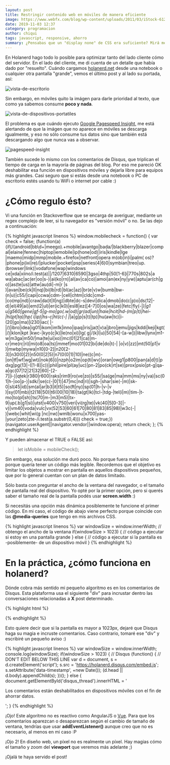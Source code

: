 ```yaml
---
layout: post
title: Restringir contenido web en móviles de manera eficiente
image: https://www.webfx.com/blog/wp-content/uploads/2011/03/iStock-612224522.jpg
date: 2019-11-03 12:37
category: programacion
author: chiqui
tags: javascript, responsive, ahorro
summary: ¿Pensabas que un "display none" de CSS era suficiente? Mirá mejores maneras de controlar el contenido que ven tus usuarios en móviles y ayudá a que ahorren datos
---
```


En Holanerd hago todo lo posible para optimizar tanto del lado cliente cómo del servidor. En el lado del cliente, me di cuenta de un detalle que había dado por "resuelto".
Cuándo cargamos [holanerd.net](http://holanerd.net) desde una notebook o cualquier otra pantalla "grande", vemos el último post y al lado su portada, así:

![vista-de-escritorio](/assets/img/restringir-contenido-en-moviles-de-manera-eficiente/desktop.webp)

 Sin embargo, en móviles quito la imágen para darle prioridad al texto, que como ya sabemos consume **poco y nada**.

![vista-de-dispositivos-portatiles](/assets/img/restringir-contenido-en-moviles-de-manera-eficiente/mobile.webp)

El problema es que cuándo ejecuto [Google Pagespeed Insight](https://developers.google.com/speed/pagespeed/insights/?hl=es), me está alertando de que la imágen que no aparece en móviles se descarga igualmente, y eso no sólo consume tus datos sino que también está descargando algo que nunca vas a observar.

![pagespeed-insight](/assets/img/restringir-contenido-en-moviles-de-manera-eficiente/pagespeed.webp)

También sucede lo mismo con los comentarios de Disqus, que triplican el tiempo de carga en la mayoría de páginas del blog. Por eso me pareció OK deshabilitar esa función en dispositivos móviles y dejarla libre para equipos más grandes. Casi seguro que si estás desde una notebook o PC de escritorio estés usando tu WiFi o internet por cable :)

# ¿Cómo regulo ésto?

Vi una función en Stackoverflow que se encarga de averiguar, mediante un regex complejo de leer, si tu navegador es "versión móvil" o no. Se las dejo a continuación:

{% highlight javascript linenos %}
window.mobilecheck = function() {
  var check = false;
  (function(a){if(/(android|bb\d+|meego).+mobile|avantgo|bada\/|blackberry|blazer|compal|elaine|fennec|hiptop|iemobile|ip(hone|od)|iris|kindle|lge |maemo|midp|mmp|mobile.+firefox|netfront|opera m(ob|in)i|palm( os)?|phone|p(ixi|re)\/|plucker|pocket|psp|series(4|6)0|symbian|treo|up\.(browser|link)|vodafone|wap|windows ce|xda|xiino/i.test(a)||/1207|6310|6590|3gso|4thp|50[1-6]i|770s|802s|a wa|abac|ac(er|oo|s\-)|ai(ko|rn)|al(av|ca|co)|amoi|an(ex|ny|yw)|aptu|ar(ch|go)|as(te|us)|attw|au(di|\-m|r |s )|avan|be(ck|ll|nq)|bi(lb|rd)|bl(ac|az)|br(e|v)w|bumb|bw\-(n|u)|c55\/|capi|ccwa|cdm\-|cell|chtm|cldc|cmd\-|co(mp|nd)|craw|da(it|ll|ng)|dbte|dc\-s|devi|dica|dmob|do(c|p)o|ds(12|\-d)|el(49|ai)|em(l2|ul)|er(ic|k0)|esl8|ez([4-7]0|os|wa|ze)|fetc|fly(\-|_)|g1 u|g560|gene|gf\-5|g\-mo|go(\.w|od)|gr(ad|un)|haie|hcit|hd\-(m|p|t)|hei\-|hi(pt|ta)|hp( i|ip)|hs\-c|ht(c(\-| |_|a|g|p|s|t)|tp)|hu(aw|tc)|i\-(20|go|ma)|i230|iac( |\-|\/)|ibro|idea|ig01|ikom|im1k|inno|ipaq|iris|ja(t|v)a|jbro|jemu|jigs|kddi|keji|kgt( |\/)|klon|kpt |kwc\-|kyo(c|k)|le(no|xi)|lg( g|\/(k|l|u)|50|54|\-[a-w])|libw|lynx|m1\-w|m3ga|m50\/|ma(te|ui|xo)|mc(01|21|ca)|m\-cr|me(rc|ri)|mi(o8|oa|ts)|mmef|mo(01|02|bi|de|do|t(\-| |o|v)|zz)|mt(50|p1|v )|mwbp|mywa|n10[0-2]|n20[2-3]|n30(0|2)|n50(0|2|5)|n7(0(0|1)|10)|ne((c|m)\-|on|tf|wf|wg|wt)|nok(6|i)|nzph|o2im|op(ti|wv)|oran|owg1|p800|pan(a|d|t)|pdxg|pg(13|\-([1-8]|c))|phil|pire|pl(ay|uc)|pn\-2|po(ck|rt|se)|prox|psio|pt\-g|qa\-a|qc(07|12|21|32|60|\-[2-7]|i\-)|qtek|r380|r600|raks|rim9|ro(ve|zo)|s55\/|sa(ge|ma|mm|ms|ny|va)|sc(01|h\-|oo|p\-)|sdk\/|se(c(\-|0|1)|47|mc|nd|ri)|sgh\-|shar|sie(\-|m)|sk\-0|sl(45|id)|sm(al|ar|b3|it|t5)|so(ft|ny)|sp(01|h\-|v\-|v )|sy(01|mb)|t2(18|50)|t6(00|10|18)|ta(gt|lk)|tcl\-|tdg\-|tel(i|m)|tim\-|t\-mo|to(pl|sh)|ts(70|m\-|m3|m5)|tx\-9|up(\.b|g1|si)|utst|v400|v750|veri|vi(rg|te)|vk(40|5[0-3]|\-v)|vm40|voda|vulc|vx(52|53|60|61|70|80|81|83|85|98)|w3c(\-| )|webc|whit|wi(g |nc|nw)|wmlb|wonu|x700|yas\-|your|zeto|zte\-/i.test(a.substr(0,4))) check = true;})(navigator.userAgent||navigator.vendor||window.opera);
  return check;
};
{% endhighlight %}

Y pueden almacenar el TRUE o FALSE así:

> let isMobile = mobileCheck();

Sin embargo, esa solución me duró poco. No porque fuera mala sino porque quería tener un código más legible. Recordemos que el objetivo es limitar los objetos a mostrar en pantalla en aquellos dispositivos pequeños, que por lo general cuentan con un plan de datos limitado.

Sólo basta con preguntar el ancho de la ventana del navegador, o el tamaño de pantalla real del dispositivo. Yo opté por la primer opción, pero si querés saber el tamaño real de la pantalla podés usar **screen.width** :)

Si necesitás una opción más dinámica posiblemente te funcione el primer código. En mi caso, el código de abajo viene perfecto porque coincide con las **@media-queries** que tengo en mis archivos CSS.

{% highlight javascript linenos %}
var windowSize = window.innerWidth; // obtengo el ancho de la ventana
if(windowSize > 1023)
{
    // código a ejecutar si estoy en una pantalla grande
}
else
{
    // código a ejecutar si la pantalla es -posiblemente- de un dispositivo móvil
}
{% endhighlight %}

# En la práctica, ¿cómo funciona en holanerd?

Dónde cobra más sentido mi pequeño algoritmo es en los comentarios de Disqus. Esta plataforma usa el siguiente "div" para incrustar dentro las conversaciones relacionadas a **X** post determinado.

{% highlight html %}
<div id="disqus_thread"></div>
{% endhighlight %}

Esto quiere decir que si la pantalla es mayor a 1023px, dejaré que Disqus haga su magia e incruste comentarios. Caso contrario, tomaré ese "div" y escribiré un pequeño aviso :)

{% highlight javascript linenos %}
var windowSize = window.innerWidth;
console.log(windowSize);
if(windowSize > 1023)
{
  // Disqus
  (function() { // DON'T EDIT BELOW THIS LINE
    var d = document, s = d.createElement('script');
    s.src = 'https://holanerd.disqus.com/embed.js';
    s.setAttribute('data-timestamp', +new Date());
    (d.head || d.body).appendChild(s);
    })();
}
else
{
  document.getElementById('disqus_thread').innerHTML = '<p>Los comentarios están deshabilitados en dispositivos móviles con el fin de ahorrar datos.</p>';
}
{% endhighlight %}

¡Ojo! Este algoritmo no es reactivo como AngularJS o [Vue](/programacion/2019/10/30/introduccion-a-javascript-y-vue-js.html). Para que los comentarios aparezcan o desaparezcan según el cambio de tamaño de ventana, tendrías que usar **addEventListener()** aunque creo que no es necesario, al menos en mi caso :P

¡Ojo 2! En diseño web, un píxel no es realmente un píxel. Hay magias cómo el tamaño y zoom del **viewport** que veremos más adelante ;)

¡Ojalá te haya servido el post!